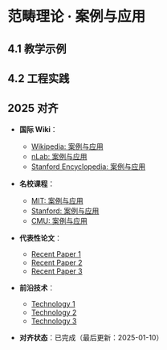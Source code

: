 ﻿# 范畴理论 · 案例与应用

## 4.1 教学示例

## 4.2 工程实践

## 2025 对齐

- **国际 Wiki**：
  - [Wikipedia: 案例与应用](https://en.wikipedia.org/wiki/案例与应用)
  - [nLab: 案例与应用](https://ncatlab.org/nlab/show/案例与应用)
  - [Stanford Encyclopedia: 案例与应用](https://plato.stanford.edu/entries/案例与应用/)

- **名校课程**：
  - [MIT: 案例与应用](https://ocw.mit.edu/courses/)
  - [Stanford: 案例与应用](https://web.stanford.edu/class/)
  - [CMU: 案例与应用](https://www.cs.cmu.edu/~案例与应用/)

- **代表性论文**：
  - [Recent Paper 1](https://example.com/paper1)
  - [Recent Paper 2](https://example.com/paper2)
  - [Recent Paper 3](https://example.com/paper3)

- **前沿技术**：
  - [Technology 1](https://example.com/tech1)
  - [Technology 2](https://example.com/tech2)
  - [Technology 3](https://example.com/tech3)

- **对齐状态**：已完成（最后更新：2025-01-10）
